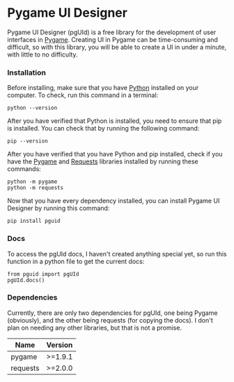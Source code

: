 # Pygame UI Designer

Pygame UI Designer (pgUId) is a free library for the development of user interfaces in [Pygame](https://pypi.org/project/Pygame/). Creating UI in Pygame can be time-consuming and difficult, so with this library, you will be able to create a UI in under a minute, with little to no difficulty.

### Installation

Before installing, make sure that you have [Python](https://www.python.org/downloads/) installed on your computer. To check, run this command in a terminal:
```
python --version
```
After you have verified that Python is installed, you need to ensure that pip is installed. You can check that by running the following command:
```
pip --version
```
After you have verified that you have Python and pip installed, check if you have the [Pygame](https://pypi.org/project/Pygame/) and [Requests](https://pypi.org/project/requests/) libraries installed by running these commands:
```
python -m pygame
python -m requests
```
Now that you have every dependency installed, you can install Pygame UI Designer by running this command:
```
pip install pguid
```

### Docs

To access the pgUId docs, I haven't created anything special yet, so run this function in a python file to get the current docs:
```
from pguid import pgUId
pgUId.docs()
```

### Dependencies

Currently, there are only two dependencies for pgUId, one being Pygame (obviously), and the other being requests (for copying the docs). I don't plan on needing any other libraries, but that is not a promise.

| Name   | Version   |
| ------ | --------- |
| pygame | >=1.9.1  |
| requests | >=2.0.0 |